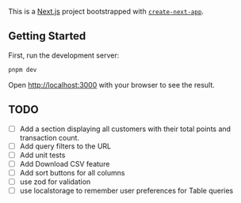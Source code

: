 This is a [Next.js](https://nextjs.org) project bootstrapped with [`create-next-app`](https://nextjs.org/docs/pages/api-reference/create-next-app).

## Getting Started

First, run the development server:

```bash
pnpm dev

```

Open [http://localhost:3000](http://localhost:3000) with your browser to see the result.

## TODO

- [ ] Add a section displaying all customers with their total points and transaction count.
- [ ] Add query filters to the URL
- [ ] Add unit tests
- [ ] Add Download CSV feature
- [ ] Add sort buttons for all columns
- [ ] use zod for validation
- [ ] use localstorage to remember user preferences for Table queries
